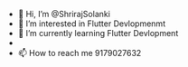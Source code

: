 - 👋 Hi, I’m @ShrirajSolanki
- 👀 I’m interested in Flutter Devlopmenmt
- 🌱 I’m currently learning Flutter Devlopment
- 
- 📫 How to reach me 9179027632

<!---
ShrirajSolanki/ShrirajSolanki is a ✨ special ✨ repository because its `README.md` (this file) appears on your GitHub profile.
You can click the Preview link to take a look at your changes.
--->
